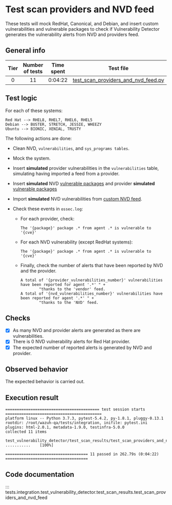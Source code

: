 # Test scan providers and NVD feed

These tests will mock RedHat, Canonical, and Debian, and insert custom vulnerabilities and vulnerable packages to
check if Vulnerability Detector generates the vulnerability alerts from NVD and providers feed.

## General info

|Tier | Number of tests | Time spent| Test file |
|:--:|:--:|:--:|:--:|
| 0 | 11 | 0:04:22 | [test_scan_providers_and_nvd_feed.py](../../test_scan_results/test_scan_providers_and_nvd_feed.py)|

## Test logic

For each of these systems:

```
Red Hat --> RHEL8, RHEL7, RHEL6, RHEL5
Debian --> BUSTER, STRETCH, JESSIE, WHEEZY
Ubuntu --> BIONIC, XENIAL, TRUSTY
```

The following actions are done:
- Clean NVD, `vulnerabilities`, and `sys_programs tables`.
- Mock the system.
- Insert **simulated** provider vulnerabilities in the `vulnerabilities` table, simulating having imported a feed from a
  provider.
- Insert **simulated** NVD [vulnerable packages](../../test_scan_results/data/vulnerabilities.json) and provider
  **simulated** [vulnerable packages](../../test_scan_results/data/vulnerabilities.json)
- Import **simulated** NVD vulnerabilities from [custom NVD feed](../../test_scan_results/data/custom_nvd_feed.json).
- Check these events in `ossec.log`:

  - For each provider, check:

    ```
    The '{package}' package .* from agent .* is vulnerable to '{cve}'
    ```

  - For each NVD vulnerability (except RedHat systems):

    ```
    The '{package}' package .* from agent .* is vulnerable to '{cve}'
    ```

  - Finally, check the number of alerts that have been reported by NVD and the provider.

    ```
    A total of '{provider_vulnerabilities_number}' vulnerabilities have been reported for agent '.*' " +
            "thanks to the 'vendor' feed.
    A total of '{nvd_vulnerabilities_number}' vulnerabilities have been reported for agent '.*' " +
            "thanks to the 'NVD' feed.
    ```

## Checks

- [x] As many NVD and provider alerts are generated as there are vulnerabilities.
- [x] There is 0 NVD vulnerability alerts for Red Hat provider.
- [x] The expected number of reported alerts is generated by NVD and provider.

## Observed behavior

The expected behavior is carried out.

## Execution result

```
========================================= test session starts ==========================================
platform linux -- Python 3.7.3, pytest-5.4.2, py-1.8.1, pluggy-0.13.1
rootdir: /root/wazuh-qa/tests/integration, inifile: pytest.ini
plugins: html-2.0.1, metadata-1.9.0, testinfra-5.0.0
collected 11 items

test_vulnerability_detector/test_scan_results/test_scan_providers_and_nvd_feed.py ...........    [100%]

==================================== 11 passed in 262.79s (0:04:22) ====================================
```


## Code documentation

::: tests.integration.test_vulnerability_detector.test_scan_results.test_scan_providers_and_nvd_feed
